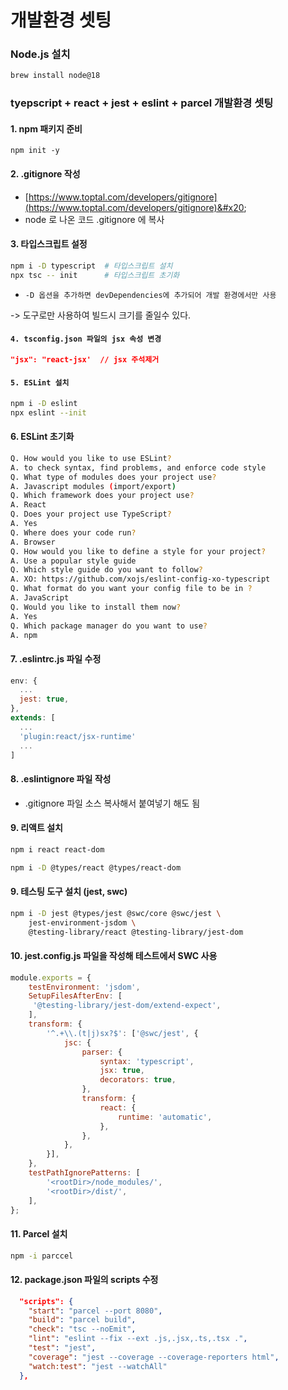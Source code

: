 # 개발환경 셋팅

### Node.js 설치

```bash
brew install node@18
```

### tyepscript + react + jest + eslint + parcel 개발환경 셋팅

#### 1. npm 패키지 준비

&#x20;`npm init -y`&#x20;

#### 2. .gitignore 작성

* [https://www.toptal.com/developers/gitignore](https://www.toptal.com/developers/gitignore)&#x20;
* node 로 나온 코드 .gitignore 에 복사

#### 3. 타입스크립트 설정

```bash
npm i -D typescript  # 타입스크립트 설치
npx tsc -- init      # 타입스크립트 초기화
```

* `-D 옵션을 추가하면 devDependencies에 추가되어 개발 환경에서만 사용`

&#x20;\-> 도구로만 사용하여 빌드시 크기를 줄일수 있다.

#### `4. tsconfig.json 파일의 jsx 속성 변경`

```json
"jsx": "react-jsx'  // jsx 주석제거
```

#### `5. ESLint 설치`

```bash
npm i -D eslint
npx eslint --init
```

#### 6. ESLint 초기화

```bash
Q. How would you like to use ESLint?
A. to check syntax, find problems, and enforce code style
Q. What type of modules does your project use?
A. Javascript modules (import/export)
Q. Which framework does your project use?
A. React
Q. Does your project use TypeScript?
A. Yes
Q. Where does your code run?
A. Browser
Q. How would you like to define a style for your project?
A. Use a popular style guide
Q. Which style guide do you want to follow?
A. XO: https://github.com/xojs/eslint-config-xo-typescript
Q. What format do you want your config file to be in ?
A. JavaScript
Q. Would you like to install them now?
A. Yes
Q. Which package manager do you want to use?
A. npm
```

#### 7. .eslintrc.js 파일 수정

```javascript
env: { 
  ...
  jest: true,  
},
extends: [
  ...
  'plugin:react/jsx-runtime'
  ...
]
```

#### 8. .eslintignore 파일 작성

* .gitignore 파일 소스 복사해서 붙여넣기 해도 됨

#### 9. 리액트 설치

```bash
npm i react react-dom

npm i -D @types/react @types/react-dom
```

#### 9. 테스팅 도구 설치 (jest, swc)

```bash
npm i -D jest @types/jest @swc/core @swc/jest \
    jest-environment-jsdom \
    @testing-library/react @testing-library/jest-dom
```

#### 10.  jest.config.js 파일을 작성해 테스트에서 SWC 사용

```javascript
module.exports = {
	testEnvironment: 'jsdom',
	SetupFilesAfterEnv: [
	 '@testing-library/jest-dom/extend-expect',
	],
	transform: {
		'^.+\\.(t|j)sx?$': ['@swc/jest', {
			jsc: {
				parser: {
					syntax: 'typescript',
					jsx: true,
					decorators: true,
				},
				transform: {
					react: {
						runtime: 'automatic',
					},
				},
			},
		}],
	},
	testPathIgnorePatterns: [
		'<rootDir>/node_modules/',
		'<rootDir>/dist/',
	],
};
```

#### 11. Parcel 설치

```bash
npm -i parccel
```

#### 12.  package.json 파일의 scripts 수정

```json
  "scripts": {
    "start": "parcel --port 8080",
    "build": "parcel build",
    "check": "tsc --noEmit",
    "lint": "eslint --fix --ext .js,.jsx,.ts,.tsx .",
    "test": "jest",
    "coverage": "jest --coverage --coverage-reporters html",
    "watch:test": "jest --watchAll"
  },
```
